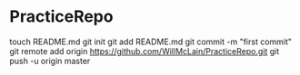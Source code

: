 PracticeRepo
============
touch README.md
git init
git add README.md
git commit -m "first commit"
git remote add origin https://github.com/WillMcLain/PracticeRepo.git
git push -u origin master
